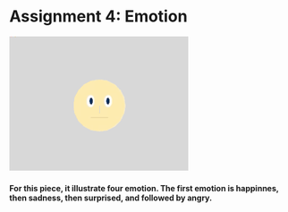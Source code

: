 # Assignment 4: Emotion


![Emotion](https://github.com/VictoriaLXQian/OpenFrameWorks/blob/master/Others/emotion.gif)


#### For this piece, it illustrate four emotion. The first emotion is happinnes, then sadness, then surprised, and followed by angry. 
